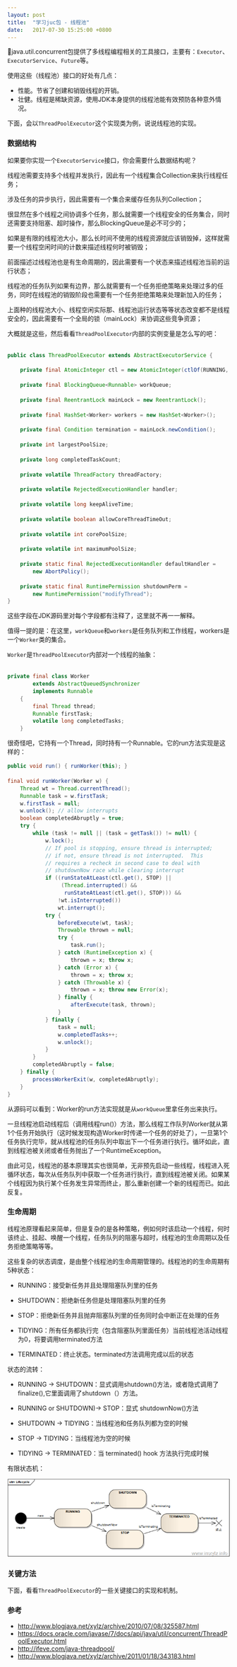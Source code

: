 ```yaml
---
layout: post
title:  "学习juc包 - 线程池"
date:   2017-07-30 15:25:00 +0800
---
```


java.util.concurrent包提供了多线程编程相关的工具接口，主要有：`Executor`、`ExecutorService`、`Future`等。

使用这些（线程池）接口的好处有几点：

- 性能。节省了创建和销毁线程的开销。
- 壮健。线程是稀缺资源，使用JDK本身提供的线程池能有效预防各种意外情况。

下面，会以`ThreadPoolExecutor`这个实现类为例，说说线程池的实现。

### 数据结构

如果要你实现一个`ExecutorService`接口，你会需要什么数据结构呢？

线程池需要支持多个线程并发执行，因此有一个线程集合Collection<Thread>来执行线程任务；

涉及任务的异步执行，因此需要有一个集合来缓存任务队列Collection<Runnable>；

很显然在多个线程之间协调多个任务，那么就需要一个线程安全的任务集合，同时还需要支持阻塞、超时操作，那么BlockingQueue是必不可少的；

如果是有限的线程池大小，那么长时间不使用的线程资源就应该销毁掉，这样就需要一个线程空闲时间的计数来描述线程何时被销毁；

前面描述过线程池也是有生命周期的，因此需要有一个状态来描述线程池当前的运行状态；

线程池的任务队列如果有边界，那么就需要有一个任务拒绝策略来处理过多的任务，同时在线程池的销毁阶段也需要有一个任务拒绝策略来处理新加入的任务；

上面种的线程池大小、线程空闲实际那、线程池运行状态等等状态改变都不是线程安全的，因此需要有一个全局的锁（mainLock）来协调这些竞争资源；

大概就是这些，然后看看`ThreadPoolExecutor`内部的实例变量是怎么写的吧：

~~~ java

public class ThreadPoolExecutor extends AbstractExecutorService {

    private final AtomicInteger ctl = new AtomicInteger(ctlOf(RUNNING, 0));

    private final BlockingQueue<Runnable> workQueue;

    private final ReentrantLock mainLock = new ReentrantLock();

    private final HashSet<Worker> workers = new HashSet<Worker>();

    private final Condition termination = mainLock.newCondition();

    private int largestPoolSize;

    private long completedTaskCount;

    private volatile ThreadFactory threadFactory;

    private volatile RejectedExecutionHandler handler;

    private volatile long keepAliveTime;

    private volatile boolean allowCoreThreadTimeOut;

    private volatile int corePoolSize;

    private volatile int maximumPoolSize;

    private static final RejectedExecutionHandler defaultHandler =
        new AbortPolicy();

    private static final RuntimePermission shutdownPerm =
        new RuntimePermission("modifyThread");
}

~~~

这些字段在JDK源码里对每个字段都有注释了，这里就不再一一解释。

值得一提的是：在这里，`workQueue`和`workers`是任务队列和工作线程，workers是一个`Worker`类的集合。

`Worker`是`ThreadPoolExecutor`内部对一个线程的抽象：

~~~ java

private final class Worker
        extends AbstractQueuedSynchronizer
        implements Runnable
    {
        final Thread thread;
        Runnable firstTask;
        volatile long completedTasks;
    }
~~~

很奇怪吧，它持有一个Thread，同时持有一个Runnable。它的run方法实现是这样的：

~~~ java
public void run() { runWorker(this); }

final void runWorker(Worker w) {
    Thread wt = Thread.currentThread();
    Runnable task = w.firstTask;
    w.firstTask = null;
    w.unlock(); // allow interrupts
    boolean completedAbruptly = true;
    try {
        while (task != null || (task = getTask()) != null) {
            w.lock();
            // If pool is stopping, ensure thread is interrupted;
            // if not, ensure thread is not interrupted.  This
            // requires a recheck in second case to deal with
            // shutdownNow race while clearing interrupt
            if ((runStateAtLeast(ctl.get(), STOP) ||
                 (Thread.interrupted() &&
                  runStateAtLeast(ctl.get(), STOP))) &&
                !wt.isInterrupted())
                wt.interrupt();
            try {
                beforeExecute(wt, task);
                Throwable thrown = null;
                try {
                    task.run();
                } catch (RuntimeException x) {
                    thrown = x; throw x;
                } catch (Error x) {
                    thrown = x; throw x;
                } catch (Throwable x) {
                    thrown = x; throw new Error(x);
                } finally {
                    afterExecute(task, thrown);
                }
            } finally {
                task = null;
                w.completedTasks++;
                w.unlock();
            }
        }
        completedAbruptly = false;
    } finally {
        processWorkerExit(w, completedAbruptly);
    }
}

~~~

从源码可以看到：Worker的run方法实现就是从`workQueue`里拿任务出来执行。

一旦线程池启动线程后（调用线程run()）方法，那么线程工作队列Worker就从第1个任务开始执行（这时候发现构造Worker时传递一个任务的好处了），一旦第1个任务执行完毕，就从线程池的任务队列中取出下一个任务进行执行。循环如此，直到线程池被关闭或者任务抛出了一个RuntimeException。

由此可见，线程池的基本原理其实也很简单，无非预先启动一些线程，线程进入死循环状态，每次从任务队列中获取一个任务进行执行，直到线程池被关闭。如果某个线程因为执行某个任务发生异常而终止，那么重新创建一个新的线程而已。如此反复。

### 生命周期

线程池原理看起来简单，但是复杂的是各种策略，例如何时该启动一个线程，何时该终止、挂起、唤醒一个线程，任务队列的阻塞与超时，线程池的生命周期以及任务拒绝策略等等。

这些复杂的状态调度，是由整个线程池的生命周期管理的。线程池的的生命周期有5种状态：

- RUNNING：接受新任务并且处理阻塞队列里的任务

- SHUTDOWN：拒绝新任务但是处理阻塞队列里的任务

- STOP：拒绝新任务并且抛弃阻塞队列里的任务同时会中断正在处理的任务

- TIDYING：所有任务都执行完（包含阻塞队列里面任务）当前线程池活动线程为0，将要调用terminated方法

- TERMINATED：终止状态。terminated方法调用完成以后的状态

状态的流转：

- RUNNING -> SHUTDOWN：显式调用shutdown()方法，或者隐式调用了finalize(),它里面调用了shutdown（）方法。

- RUNNING or SHUTDOWN)-> STOP：显式 shutdownNow()方法

- SHUTDOWN -> TIDYING：当线程池和任务队列都为空的时候

- STOP -> TIDYING：当线程池为空的时候

- TIDYING -> TERMINATED：当 terminated() hook 方法执行完成时候

有限状态机：

![Alt](/images/Executor-Lifecycle_4.png)

### 关键方法

下面，看看`ThreadPoolExecutor`的一些关键接口的实现和机制。



### 参考

- http://www.blogjava.net/xylz/archive/2010/07/08/325587.html
- https://docs.oracle.com/javase/7/docs/api/java/util/concurrent/ThreadPoolExecutor.html
- http://ifeve.com/java-threadpool/
- http://www.blogjava.net/xylz/archive/2011/01/18/343183.html
